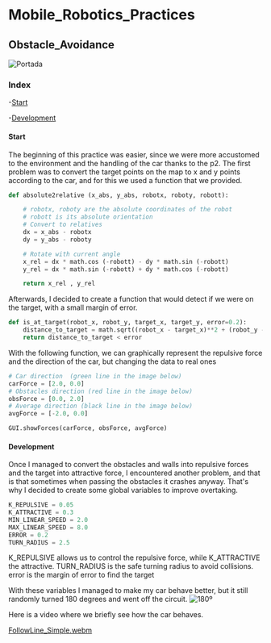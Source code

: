 # Mobile_Robotics_Practices
## Obstacle_Avoidance
![Portada](https://github.com/Ruben249/practicas_robotica_movil/assets/102288264/ce136c98-b72c-49d2-8ba7-882bff1eb5e7)


### Index

-[Start](#start)

-[Development](#development)

#### Start
The beginning of this practice was easier, since we were more accustomed to the environment and the handling of the car thanks to the p2.
The first problem was to convert the target points on the map to x and y points according to the car, and for this we used a function that we provided.
```python
def absolute2relative (x_abs, y_abs, robotx, roboty, robott):

    # robotx, roboty are the absolute coordinates of the robot
    # robott is its absolute orientation
    # Convert to relatives
    dx = x_abs - robotx
    dy = y_abs - roboty

    # Rotate with current angle
    x_rel = dx * math.cos (-robott) - dy * math.sin (-robott)
    y_rel = dx * math.sin (-robott) + dy * math.cos (-robott)

    return x_rel , y_rel
```

Afterwards, I decided to create a function that would detect if we were on the target, with a small margin of error.
```python
def is_at_target(robot_x, robot_y, target_x, target_y, error=0.2):
    distance_to_target = math.sqrt((robot_x - target_x)**2 + (robot_y - target_y)**2)
    return distance_to_target < error
```

With the following function, we can graphically represent the repulsive force and the direction of the car, but changing the data to real ones
```python
# Car direction  (green line in the image below)
carForce = [2.0, 0.0]
# Obstacles direction (red line in the image below)
obsForce = [0.0, 2.0]
# Average direction (black line in the image below)
avgForce = [-2.0, 0.0]

GUI.showForces(carForce, obsForce, avgForce)
```
#### Development
Once I managed to convert the obstacles and walls into repulsive forces and the target into attractive force, I encountered another problem, and that is that sometimes when passing the obstacles it crashes anyway. That's why I decided to create some global variables to improve overtaking.

```python
K_REPULSIVE = 0.05
K_ATTRACTIVE = 0.3
MIN_LINEAR_SPEED = 2.0
MAX_LINEAR_SPEED = 8.0
ERROR = 0.2
TURN_RADIUS = 2.5
```
K_REPULSIVE allows us to control the repulsive force, while K_ATTRACTIVE the attractive. TURN_RADIUS is the safe turning radius to avoid collisions. error is the margin of error to find the target

With these variables I managed to make my car behave better, but it still randomly turned 180 degrees and went off the circuit.
![180º](https://github.com/Ruben249/practicas_robotica_movil/assets/102288264/7f0364a9-0264-4246-bcca-22ae4bc036d1)


Here is a video where we briefly see how the car behaves.

[FollowLine_Simple.webm](https://github.com/Ruben249/practicas_robotica_movil/assets/102288264/2c9a9c66-92af-472b-bf55-7fa6d0fcbe95)

